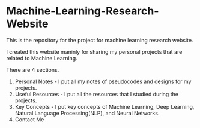 # Machine-Learning-Research-Website
This is the repository for the project for machine learning research website.

I created this website maninly for sharing my personal projects that are related to Machine Learning.

There are 4 sections.

1. Personal Notes - I put all my notes of pseudocodes and designs for my projects.
2. Useful Resources - I put all the resources that I studied during the projects.
3. Key Concepts - I put key concepts of Machine Learning, Deep Learning, Natural Language Processing(NLP), and Neural Networks.
4. Contact Me
